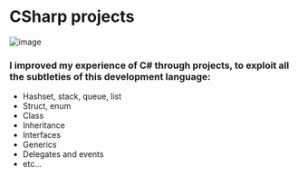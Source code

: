# CSharp projects
![image](https://github.com/user-attachments/assets/e3688c7f-fb19-436d-a57c-5455ecb81c98)

### I improved my experience of C# through projects, to exploit all the subtleties of this development language:
- Hashset, stack, queue, list
- Struct, enum
- Class
- Inheritance
- Interfaces
- Generics
- Delegates and events
- etc...


